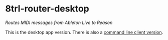 # 8trl-router-desktop

_Routes MIDI messages from Ableton Live to Reason_

This is the desktop app version. There is also a
[command line client version](https://github.com/zapperment/8tlr-router).
